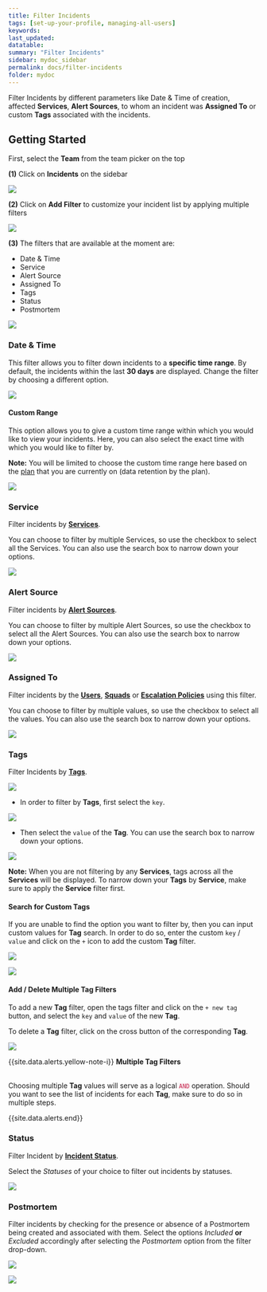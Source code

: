 ```yaml
---
title: Filter Incidents
tags: [set-up-your-profile, managing-all-users]
keywords: 
last_updated: 
datatable: 
summary: "Filter Incidents"
sidebar: mydoc_sidebar
permalink: docs/filter-incidents
folder: mydoc
---
```


Filter Incidents by different parameters like Date & Time of creation, affected **Services**, **Alert Sources**, to whom an incident was **Assigned To** or custom **Tags** associated with the incidents.

## Getting Started

First, select the **Team** from the team picker on the top

**(1)** Click on **Incidents** on the sidebar

![](images/incident_list_1.png)

**(2)** Click on **Add Filter** to customize your incident list by applying multiple filters

![](images/incident_list_7.png)

**(3)** The filters that are available at the moment are:
- Date & Time
- Service
- Alert Source
- Assigned To
- Tags
- Status
- Postmortem

![](images/incident_list_8.png)

### Date & Time

This filter allows you to filter down incidents to a **specific time range**. By default, the incidents within the last **30 days** are displayed. Change the filter by choosing a different option.

![](images/filter_1.png)

#### Custom Range

This option allows you to give a custom time range within which you would like to view your incidents. Here, you can also select the exact time with which you would like to filter by.

**Note:** You will be limited to choose the custom time range here based on the [plan](https://squadcast.com/pricing) that you are currently on (data retention by the plan).

![](images/filter_2.png)

### Service

Filter incidents by **[Services](adding-a-service-1)**.

You can choose to filter by multiple Services, so use the checkbox to select all the Services. You can also use the search box to narrow down your options.

![](images/filter_3.png)

### Alert Source

Filter incidents by **[Alert Sources](adding-a-service-1#alert-sources-integrations)**.

You can choose to filter by multiple Alert Sources, so use the checkbox to select all the Alert Sources. You can also use the search box to narrow down your options.

![](images/filter_4.png)

### Assigned To

Filter incidents by the **[Users](add-and-delete-users)**, **[Squads](squads)** or **[Escalation Policies](escalation-policies)** using this filter.

You can choose to filter by multiple values, so use the checkbox to select all the values. You can also use the search box to narrow down your options.

![](images/filter_5.png)

### Tags

Filter Incidents by **[Tags](event-tagging)**.

![](images/filter_6.png)

- In order to filter by **Tags**, first select the `key`.

![](images/filter_7.png)

- Then select the `value` of the **Tag**. You can use the search box to narrow down your options.

![](images/filter_8.png)

**Note:** When you are not filtering by any **Services**, tags across all the **Services** will be displayed. To narrow down your **Tags** by **Service**, make sure to apply the **Service** filter first.

#### Search for Custom Tags

If you are unable to find the option you want to filter by, then you can input custom values for **Tag** search. In order to do so, enter the custom `key` / `value` and click on the `+` icon to add the custom **Tag** filter.

![](images/filter_9.png)

![](images/filter_10.png)

#### Add / Delete Multiple Tag Filters

To add a new **Tag** filter, open the tags filter and click on the `+ new tag` button, and select the `key` and `value` of the new **Tag**.

To delete a **Tag** filter, click on the cross button of the corresponding **Tag**.

![](images/filter_11.png)

{{site.data.alerts.yellow-note-i}}
<b>Multiple Tag Filters</b><br/><br/>
<p>Choosing multiple <b>Tag</b> values will serve as a logical <code class="highlighter-rouge" style="color: #c7254e; background-color: #f9f2f4 !important;">AND</code> operation. Should you want to see the list of incidents for each <b>Tag</b>, make sure to do so in multiple steps.</p>
{{site.data.alerts.end}}

### Status

Filter Incident by **[Incident Status](dashboard-metrics#incident-state-metric)**.

Select the *Statuses* of your choice to filter out incidents by statuses.

![](images/filter_12.png)

### Postmortem

Filter incidents by checking for the presence or absence of a Postmortem being created and associated with them. Select the options *Included* **or** *Excluded* accordingly after selecting the *Postmortem* option from the filter drop-down.

![](images/filter_16.png)

![](images/filter_17.png)